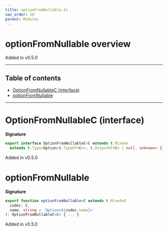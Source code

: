 ```yaml
---
title: optionFromNullable.ts
nav_order: 20
parent: Modules
---
```


# optionFromNullable overview

Added in v0.5.0

---

<h2 class="text-delta">Table of contents</h2>

- [OptionFromNullableC (interface)](#optionfromnullablec-interface)
- [optionFromNullable](#optionfromnullable)

---

# OptionFromNullableC (interface)

**Signature**

```ts
export interface OptionFromNullableC<C extends t.Mixed>
  extends t.Type<Option<t.TypeOf<C>>, t.OutputOf<C> | null, unknown> {}
```

Added in v0.5.0

# optionFromNullable

**Signature**

```ts
export function optionFromNullable<C extends t.Mixed>(
  codec: C,
  name: string = `Option<${codec.name}>`
): OptionFromNullableC<C> { ... }
```

Added in v0.5.0
